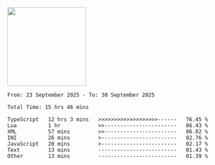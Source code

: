 <img height="180em" src="https://github-readme-stats-eight-theta.vercel.app/api?username=bkundev&show_icons=true&theme=radical&include_all_commits=true&count_private=true"/>
<!--START_SECTION:waka-->

```all_time
From: 23 September 2025 - To: 30 September 2025

Total Time: 15 hrs 46 mins

TypeScript   12 hrs 3 mins   >>>>>>>>>>>>>>>>>>>------   76.45 %
Lua          1 hr            >>-----------------------   06.43 %
XML          57 mins         >>-----------------------   06.02 %
INI          26 mins         >------------------------   02.76 %
JavaScript   20 mins         >------------------------   02.17 %
Text         13 mins         -------------------------   01.43 %
Other        13 mins         -------------------------   01.39 %
```

<!--END_SECTION:waka-->
